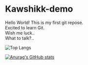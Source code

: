 # Kawshikk-demo
Hello World! This is my first git repose.
<br>
Excited to learn Git.
<br>
Wish me luck..
<br>
What to talk?..


![Top Langs](https://github-readme-stats.vercel.app/api/top-langs/?username=Kawshikk-Shrii&size_weight=0.5&count_weight=0.5)

[![Anurag's GitHub stats](https://github-readme-stats.vercel.app/api?username=Kawshikk-Shrii)](https://github.com/Kawshikk-Shrii/github-readme-stats)

